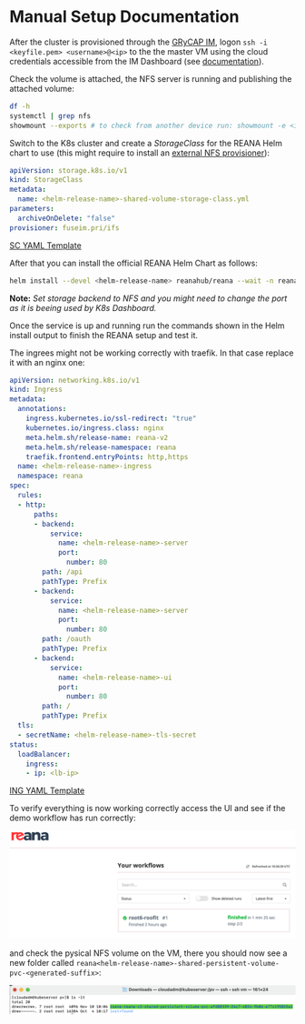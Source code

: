 # Manual Setup Documentation

After the cluster is provisioned through the [GRyCAP IM](https://appsgrycap.i3m.upv.es:31443/im-dashboard/login), logon `ssh -i <keyfile.pem> <username>@<ip>` to the the master VM using the cloud credentials accessible from the IM Dashboard (see [documentation](https://imdocs.readthedocs.io/en/latest/dashboard.html#infrastructures)).

Check the volume is attached, the NFS server is running and publishing the attached volume:

```bash
df -h
systemctl | grep nfs
showmount --exports # to check from another device run: showmount -e <ip>
```

Switch to the K8s cluster and create a *StorageClass* for the REANA Helm chart to use (this might require to install an [external NFS provisioner](https://github.com/kubernetes-sigs/nfs-subdir-external-provisioner)):

```yml
apiVersion: storage.k8s.io/v1
kind: StorageClass
metadata:
  name: <helm-release-name>-shared-volume-storage-class.yml
parameters:
  archiveOnDelete: "false"
provisioner: fuseim.pri/ifs
```
[SC YAML Template](helm-release-name-shared-volume-storage-class.yml)

After that you can install the official REANA Helm Chart as follows:

```bash
helm install --devel <helm-release-name> reanahub/reana --wait -n reana --set shared_storage.backend=nfs --set traefik.ports.websecure.nodePort=30444
```
**Note:** *Set storage backend to NFS and you might need to change the port as it is beeing used by K8s Dashboard.*

Once the service is up and running run the commands shown in the Helm install output to finish the REANA setup and test it.

The ingrees might not be working correctly with traefik. In that case replace it with an nginx one:

```yml
apiVersion: networking.k8s.io/v1
kind: Ingress
metadata:
  annotations:
    ingress.kubernetes.io/ssl-redirect: "true"
    kubernetes.io/ingress.class: nginx
    meta.helm.sh/release-name: reana-v2
    meta.helm.sh/release-namespace: reana
    traefik.frontend.entryPoints: http,https
  name: <helm-release-name>-ingress
  namespace: reana
spec:
  rules:
  - http:
      paths:
      - backend:
          service:
            name: <helm-release-name>-server
            port:
              number: 80
        path: /api
        pathType: Prefix
      - backend:
          service:
            name: <helm-release-name>-server
            port:
              number: 80
        path: /oauth
        pathType: Prefix
      - backend:
          service:
            name: <helm-release-name>-ui
            port:
              number: 80
        path: /
        pathType: Prefix
  tls:
  - secretName: <helm-release-name>-tls-secret
status:
  loadBalancer:
    ingress:
    - ip: <lb-ip>
```
[ING YAML Template](helm-release-name-ingress.yml)

To verify everything is now working correctly access the UI and see if the demo workflow has run correctly:

![](../media/reana-ui-wf.png)

and check the pysical NFS volume on the VM, there you should now see a new folder called `reana<helm-release-name>-shared-persistent-volume-pvc-<generated-suffix>`:

![](../media/pv.png)

